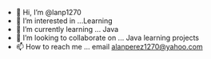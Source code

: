 - 👋 Hi, I’m @lanp1270
- 👀 I’m interested in ...Learning        
- 🌱 I’m currently learning ... Java  
- 💞️ I’m looking to collaborate on ... Java learning projects
- 📫 How to reach me ... email  alanperez1270@yahoo.com

<!---
lanp1270/lanp1270 is a ✨ special ✨ repository because its `README.md` (this file) appears on your GitHub profile.
You can click the Preview link to take a look at your changes.
--->
